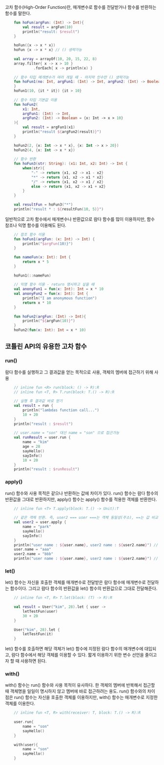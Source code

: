 고차 함수(High-Order Function)란, 매개변수로 함수를 전달받거나 함수를 반환하는 함수를 말한다.
```kotlin
    fun hoFun(argFun: (Int) -> Int){
    	val result = argFun(10)
    	println("result: $result")
    }
    
    hoFun({x -> x * x})
    hoFun {x -> x * x} // () 생략가능
    
    val array = arrayOf(10, 20, 15, 22, 8)
    array.filter{ x -> x > 10 }
    		 .forEach{ x -> println(x) }
    
    // 함수 타입 매개변수가 여러 개일 때 - 마지막 인수만 () 생략가능
    fun hoFun1(no: Int, argFun1: (Int) -> Int, argFun2: (Int) -> Boolean){
    }
    hoFun1(10, {it * it}) {it > 10}
    
    // 함수 타입 기본값 이용
    fun hoFun2(
    	x1: Int,
    	argFun1: (Int) -> Int,
    	argFun2: (Int) -> Boolean = {x: Int -> x > 10}
    ){
    	val result = argFun1(x1)
    	println("result ${argFun2(result)}")
    }
    
    hoFun2(2, {x: Int -> x * x}, {x: Int -> x > 20})
    hoFun2(4, {x: Int -> x * x})
    
    // 함수 반환
    fun hoFun3(str: String): (x1: Int, x2: Int) -> Int {
    	when(str){
    		"-" -> return {x1, x2 -> x1 - x2}
    		"*" -> return {x1, x2 -> x1 * x2}
    		"/" -> return {x1, x2 -> x1 / x2}
    		else -> return {x1, x2 -> x1 + x2}
    	}
    }
    
    val resultFun = hoFun3("*")
    println("result * : ${resultFun(10, 5)}")
```
일반적으로 고차 함수에서 매개변수나 반환값으로 람다 함수를 많이 이용하지만, 함수 참조나 익명 함수를 이용해도 된다.
```kotlin
    // 참조 함수 이용
    fun hoFun1(argFun: (x: Int) -> Int) {
    	println("$argFun(10)}")
    }
    
    fun nameFun(x: Int): Int {
    	return x * 5
    }
    
    hoFun1(::nameFun)
    
    // 익명 함수 이용 - return 명시하고 싶을 때
    val anonyFun1 = fun(x: Int): Int = x * 10
    val anonyFun2 = fun(x: Int): Int {
    	println("I am anonymous function")
    	return x * 10
    }
    
    fun hoFun2(argFun: (Int) -> Int){
    	println("${argFun(10)}")
    }
    hoFun2(fun(x: Int): Int = x * 10)
```
## 코틀린 API의 유용한 고차 함수

### run()

람다 함수를 실행하고 그 결과값을 얻는 목적으로 사용, 객체의 멤버에 접근하기 위해 사용
```kotlin
    // inline fun <R> run(block: () -> R):R
    // inline fun <T, R> T.run(block: T.() -> R):R
    
    // 실행 후 결과값 바로 얻기
    val result = run {
    	println("lambdas function call...")
    	10 + 20
    }
    println("result : $result")
    
    // user.name = "son" 대신 name = "son" 으로 접근가능
    val runResult = user.run {
    	name = "kim"
    	age = 28
    	sayHello()
    	sayInfo()
    	10 + 20
    }
    println("result : $runResult")
```
### apply()

run() 함수와 사용 목적은 같으나 반환하는 값에 차이가 있다. run() 함수는 람다 함수의 반환값을 그대로 반환하지만, apply() 함수는 apply() 함수를 적용한 객체를 반환한다.
```kotlin
    // inline fun <T> T.apply(block: T.() -> Unit):T
    
    // 같은 객체 반환. 즉, user2 === user ===는 객체 동일성(주소), ==는 값 비교 (equals)
    val user2 = user.apply {
    	name = "park"
    	sayHello()
    	sayInfo()
    }
    println("user name : ${user.name}, user2 name : ${user2.name}") // park
    user.name = "aaa"
    user2.name = "bbb"
    println("user name : ${user.name}, user2 name : ${user2.name}") // bbb
```
### let()

let() 함수는 자신을 호출한 객체를 매개변수로 전달받은 람다 함수에 매개변수로 전달하는 함수이다. 그리고 람다 함수의 반환값을 let() 함수의 반환값으로 그대로 전달해준다.
```kotlin
    // inline fun <T, R> T.let(block: (T) -> R):R
    
    val result = User("kim", 28).let { user ->
    	letTestFun(user)
    	30 + 20
    }
    
    User("kim", 28).let {
    	letTestFun(it)
    }
```
let() 함수를 호출하면 해당 객체가 let() 함수에 지정된 람다 함수의 매개변수에 대입되고, 람다 함수에서 해당 객체를 이용할 수 있다. 짧게 이용하기 위한 변수 선언을 줄이고자 할 때 사용하면 된다.

### with()

with() 함수는 run() 함수와 사용 목적이 유사하다. 한 객체의 멤버에 반복해서 접근할 때 객체명을 일일이 명시하지 않고 멤버에 바로 접근하려는 용도. run() 함수와의 차이점은 run() 함수는 자신을 호출한 객체를 이용하지만, with() 함수는 매개변수로 지정한 객체를 이용한다.
```kotlin
    // inline fun <T, R> with(receiver: T, block: T.() -> R):R
    
    user.run{
    	name = "son"
    	sayHello()
    }
    
    with(user){
    	name = "son"
    	sayHello()
    }
```
